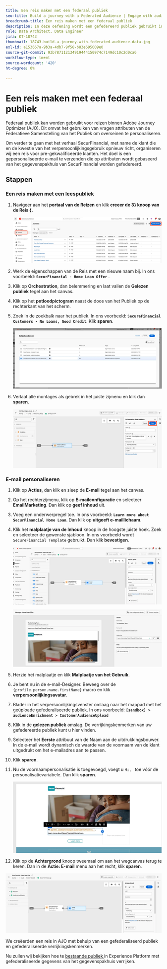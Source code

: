 ```yaml
---
title: Een reis maken met een federaal publiek
seo-title: Build a journey with a Federated Audience | Engage with audiences directly from your data warehouse using Federated Audience Composition
breadcrumb-title: Een reis maken met een federaal publiek
description: In deze oefening wordt een gefedereerd publiek gebruikt in een Journey Optimizer reis.
role: Data Architect, Data Engineer
jira: KT-18743
thumbnail: 18743-build-a-journey-with-federated-audience-data.jpg
exl-id: a153667a-9b3a-4db7-9f58-b83e695009e0
source-git-commit: 93b787112134919444150974c7149dc10c2d0ca6
workflow-type: tm+mt
source-wordcount: '420'
ht-degree: 0%

---
```


# Een reis maken met een federaal publiek

Federaal publiek kan worden gebruikt voor reizen binnen Adobe Journey Optimizer (AJO). Dit omvat het gebruiken van vragen attributen van de Federatieve Samenstelling van het Publiek om overseinen te personaliseren.

Om verder te gaan met het verhaal SecurFinancial, met name de klant die en de kwestie van het verpersoonlijkingsgebruik opnieuw richt, organiseren wij een reis voor pre-gekwalificeerde klanten. Het doel is een gepersonaliseerde e-mail te verzenden die op attributen wordt gebaseerd van het gegevenspakhuis van SecurFinancial worden gefedereerd.

## Stappen

### Een reis maken met een leespubliek

1. Navigeer aan het **portaal van de Reizen** en klik **creeer de 3&rbrace; knoop van de Reis &lbrace;.**

   ![ creeer-a-reis ](assets/create-journey.png)

2. Werk de eigenschappen van de Reis met een nieuwe naam bij. In ons voorbeeld: **`SecurFinancial - Home Loan Offer`** .

3. Klik op **Orchestration**, dan belemmering en laat vallen de **Gelezen publiek** tegel aan het canvas.

4. Klik op het **potloodpictogram** naast de doos van het Publiek op de rechterkant van het scherm.

5. Zoek in de zoekbalk naar het publiek. In ons voorbeeld: **`SecureFinancial Customers - No Loans, Good Credit`**. Klik **sparen**.

   ![ creeer-a-reis ](assets/select-audience.png)

6. Verlaat alle montages als gebrek in het juiste zijmenu en klik dan **sparen**.

   ![ sparen-publiek-montages ](assets/save-audience-settings.png)

### E-mail personaliseren

1. Klik op **Acties**, dan klik en sleep de **E-mail** tegel aan het canvas.

2. Op het rechterzijmenu, klik op **E-mailconfiguratie** en selecteer **EmailMarketing**. Dan klik op **geef inhoud** uit.

3. Voeg een onderwerpregel toe. In ons voorbeeld: **`Learn more about SecurFinancial Home Loan`**. Dan klik op **uitgeeft e-maillichaam**.

4. Klik het **malplaatje van de Inhoud** knoop in de hoogste juiste hoek. Zoek en selecteer de gewenste sjabloon. In ons voorbeeld wordt `SecureFinancial Template` gebruikt. Dan klik **bevestigen**.

   ![ reis-e-mail-config ](assets/journey-email-config.png)

   ![ reis-e-mail-bevestig ](assets/journey-email-confirm.png)

5. Herzie het malplaatje en klik **Malplaatje van het Gebruik**.

6. Je bent nu in de e-mail-Designer. Beweeg over de `{profile.person.name.firstName}` macro en klik **verpersoonlijkingsavatar**.

7. Blader in het verpersoonlijkingsvenster omlaag naar het mappad met het geüploade gefederaliseerde publiek. In ons voorbeeld: **`[sandbox] > audienceEnrichment > CustomerAudienceUpload`**

8. Klik in de **gelezen publiek** omslag. De verrijkingskenmerken van uw gefedereerde publiek kunt u hier vinden.

9. Selecteer het **Eerste** attribuut van de Naam aan de uitdrukkingsbouwer. In de e-mail wordt dynamisch de waarde van de voornaam van de klant uitgedrukt om het e-mailadres aan te passen.

10. Klik **sparen**.

11. Nu de voornaampersonalisatie is toegevoegd, voegt u `Hi, ` toe vóór de personalisatievariabele. Dan klik **sparen**.

    ![ reis-e-mail-sparen ](assets/journey-email-save.png)

12. Klik op de **Achtergrond** knoop tweemaal om aan het wegcanvas terug te keren. Dan in de **Actie: E-mail** menu aan het recht, klik **sparen**.

   ![ sparen-definitief-reis ](assets/save-final-journey.png)

We creëerden een reis in AJO met behulp van een gefederaliseerd publiek en gefederaliseerde verrijkingskenmerken.

Nu zullen wij bekijken hoe te [ bestaande publiek ](federated-audience-composition.md) in Experience Platform met gefederaliseerde gegevens van het gegevenspakhuis verrijken.

